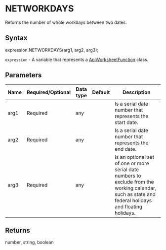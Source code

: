 # NETWORKDAYS

Returns the number of whole workdays between two dates.

## Syntax

expression.NETWORKDAYS(arg1, arg2, arg3);

`expression` - A variable that represents a [ApiWorksheetFunction](../ApiWorksheetFunction.md) class.

## Parameters

| **Name** | **Required/Optional** | **Data type** | **Default** | **Description** |
| ------------- | ------------- | ------------- | ------------- | ------------- |
| arg1 | Required | any |  | Is a serial date number that represents the start date. |
| arg2 | Required | any |  | Is a serial date number that represents the end date. |
| arg3 | Required | any |  | Is an optional set of one or more serial date numbers to exclude from the working calendar, such as state and federal holidays and floating holidays. |

## Returns

number, string, boolean
